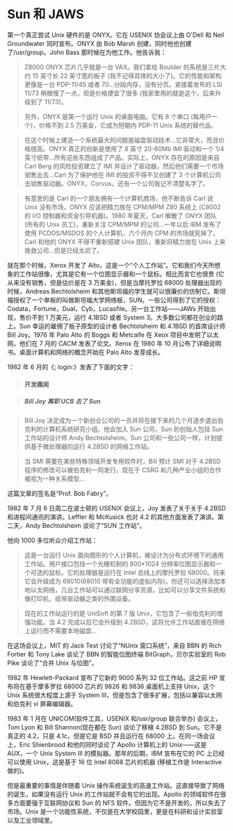 # Sun 和 JAWS

第一个真正尝试 Unix 硬件的是 ONYX。它在 USENIX 协会议上由 O'Dell 和 Neil Groundwater 同时宣布。ONYX 由 Bob Marsh 创建，同时他也创建了/usr/group。John Bass 那时候在为他工作。他告诉我：

> Z8000 ONYX 芯片几乎就是一台 VAX。我们拿给 Boulder 的系统是三片大约 15 英寸长 22 英寸宽的板子 (我不记得具体的大小了)。它的性能和架构更像是一台 PDP-11/45 或者 70...分段内存，没有分页。紧接着发布的 LSI 11/73 稍微慢了一点，但是价格便宜了很多 (我家里用的就是这个，后来升级到了 11/73)。

> 另外，ONYX 是第一个运行 Unix 的桌面电脑。它有 8 个串口 (每用户一个)，价格不到 2.5 万美金，它成为短期内 PDP-11 Unix 系统的替代品。

> 在这个时候上建造一个系统最大的问题是磁盘驱动技术...它非常大，而且价格很高。ONYX 真正的创新是使用了 8 英寸 20-60Mb IMI 驱动和一个 1/4 英寸纸带...所有这些东西组成了产品。实际上，ONYX 存在的原因是来自 Carl Berg 的风险投资建立了 IMI 并设计了驱动器，然后他们需要一个市场销售出去...Carl 为了保护他在 IMI 的投资不得不又创建了 3 个计算机公司去销售驱动器。ONYX，Corvus，还有一个公司我记不清楚名字了。

> 有意思的是 Carl 的一个朋友拥有一个计算机商场，他不断告诉 Carl 说 Unix 没有市场，ONYX 应该把精力放在 CPM/MPM Z80 系统上 (C8002 的 I/O 控制器和资金引导机器)。1980 年夏天，Carl 解散了 ONYX 团队 (所有的 Unix 员工)，重新关注 CPM/MPM 的公司...一年以后 IBM 发布了使用 PCDOS/MSDOS 的个人计算机，六个月内 CPM 的市场就死掉了。Carl 和他的 ONYX 不得不重新搭建 Unix 团队，重新将精力放在 Unix 上来挽救公司...但是已经太迟了。

就在那个时候，Xerox 开发了 Alto，这是一个“个人工作站”。它和我们今天所想象的工作站很像，尤其是它有一个位图显示器和一个鼠标。相比而言它也很贵 (它从来没有销售，但是估价是在 3 万美金)，但是当摩托罗拉 68000 处理器出现的时候，Andreas Bechtolsheim 和其他斯坦福的学生就可以很廉价的仿制它。斯坦福授权了一个单板的叫做斯坦福大学网络板，SUN。一些公司得到了它的授权：Codata，Fortune，Dual，Cyb，Lucasfile。另一台工作站——JAWs 开始出现，售价不到 1 万美元，运行 4.1BSD 或者 System 3。大多数公司都在创业的路上。Sun 幸运的雇佣了板子原型的设计者 Bechtolsheim 和 4.1BSD 的首席设计师 Bill Joy。1976 年 Palo Alto 的 Boggs 和 Metcalfe 在 Xeox 项目中发明了以太网，他们在 7 月的 CACM 发表了论文。Xerox 在 1980 年 10 月公布了详细说明书。桌面计算机和网络的概念开始在 Palo Alto 发芽成长。

1982 年 6 月的《; login:》发表了下面的文字：

> #### 开发趣闻

> ##### Bill Joy 离职 UCB 去了 Sun

> Bill Joy 决定成为一个新创业公司的一员并将在接下来的几个月逐步退出伯克利的计算机系统研究小组。他会加入 Sun 公司，Sun 的创始人包括 Sun 工作站的设计师 Andy Bechtolsheim。Sun 公司和一些公司一样，计划提供基于微处理器的运行 4.2BSD 的网络工作站。

> 当 SMI 需要在某些特殊领域开发专用软件时，Bill 预计 SMI 对于 4.2BSD 程序的修改可以被伯克利一同发行。现在于 CSRG 和几种产业小组的合作被视为一种关系模型...

这篇文章的签名是“Prof. Bob Fabry”。

1982 年 7 月 6 日周二在波士顿的 USENIX 会议上，Joy 发表了关于关于 4.2BSD 和进程间通讯的演讲。Leffler 和 McKusick 也对 4.2 的其他方面发表了演讲。第二天，Andy Bechtolsheim 谈论了“SUN 工作站”。

他向 1000 多位听众介绍工作站：

> 这是一台运行 Unix 面向图形的个人计算机，被设计为分布式环境下的通用工作站。用户接口包括一个光栅机制的 800\*1024 分辨率位图显示器和一个可选的鼠标。它的处理器是运行在 Intel 总线上的摩托罗拉 68000。将来它会升级成为 68010(68010 带有全功能的虚拟内存)。你还可以选择添加本地以太网络，几台工作站可以通过联网分享资源，比如可以分享文件系统和像打印机，纸带驱动器之类的外围设备。

> 现在的工作站运行的是 UniSoft 的第 7 版 Unix，它包含了一些伯克利的增强功能。当 4.2 完成以后它会升级到 4.2BSD，这将允许工作站直接在网络上运行而不需要本地磁盘...

在这场会议上，MIT 的 Jack Test 讨论了“NUnix 窗口系统”，来自 BBN 的 Rich Fortier 和 Tony Lake 谈论了 BBN 的智能位图终端 BitGraph，贝尔实验室的 Rob Pike 谈论了“合并 Unix 与位图”。

1982 年 Hewlett-Packard 宣布了它新的 9000 系列 32 位工作站。这之前 HP 宣布将在基于摩多罗拉 68000 芯片的 9826 和 9836 桌面机上支持 Unix，这个 Unix 系统很大程度上源于 System III，但是包含了很多扩展，包括以兼容以太网和伯克利 vi 屏幕编辑器。

1983 年 1 月在 UNICOM(软件工具，USENIX 和/usr/group 联合举办) 会议上，Tom Lyon 和 Bill Shannon(现在都在 Sun) 谈论了移植 4.2BSD 到 Sun。它不是真正的 4.2，只是 4.1c，但是它是 BSD 并且运行在 68000 上。在同一场会议上，Eric Shienbrood 和他的同时谈论了 Apollo 计算机上的 Unix——这是 AUX，一个 Unix System III 的模拟器。那年的后期，IBM 宣布在它的 PC 上已经可以使用 Unix，这是基于 16 位 Intel 8088 芯片的机器 (移植工作是 Interactive 做的)。

但是最重要的事情是伴随着 Unix 操作系统诞生的高速工作站。这直接导致了网络的诞生，如果没有运行 Unix 的工作站就不会有它的出现。Apollo 的领域软件在很多方面要强于互联网协议和 Sun 的 NFS 软件。但因为它不是开发的，所以失去了市场。Unix 是一个功能性系统，不仅是在大学校园里，更是在科研和设计实验室以及工业领域里。
